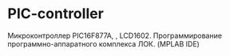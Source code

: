 # PIC-controller
Микроконтроллер PIC16F877A, , LCD1602. Программирование программно-аппаратного комплекса ЛОК. (MPLAB IDE)
